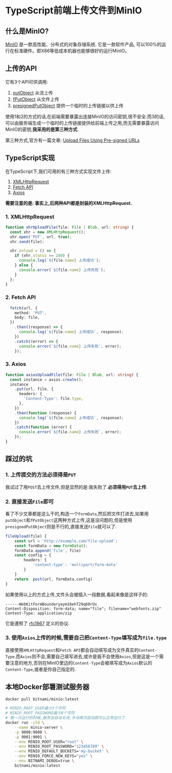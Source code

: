 # TypeScript前端上传文件到MinIO

## 什么是MinIO?

[MinIO](http://www.minio.org.cn/overview.shtml) 是一款高性能、分布式的对象存储系统. 它是一款软件产品, 可以100%的运行在标准硬件。即X86等低成本机器也能够很好的运行MinIO。

## 上传的API

它有3个API可供调用:

1. [putObject](https://docs.min.io/docs/javascript-client-api-reference.html#putObject) 从流上传
2. [fPutObject](https://docs.min.io/docs/javascript-client-api-reference.html#fPutObject) 从文件上传
3. [presignedPutObject](https://docs.min.io/docs/javascript-client-api-reference.html#presignedPutObject) 提供一个临时的上传链接以供上传

使用1和2的方式的话,在前端需要暴露出连接MinIO的访问密钥,很不安全.而3的话,可以由服务端生成一个临时的上传链接提供给前端上传之用,而无需要暴露访问MinIO的密钥,**我采用的是第三种方式**.

第三种方式,官方有一篇文章: [Upload Files Using Pre-signed URLs](https://docs.min.io/docs/upload-files-from-browser-using-pre-signed-urls.html)

## TypeScript实现

在TypeScript下,我们可用的有三种方式实现文件上传:

1. [XMLHttpRequest](https://developer.mozilla.org/en-US/docs/Web/API/XMLHttpRequest)
2. [Fetch API](https://developer.mozilla.org/en-US/docs/Web/API/Fetch_API)
3. [Axios](https://github.com/axios/axios)

**需要注意的是: 事实上,后两种API都是封装的XMLHttpRequest.**

### 1. XMLHttpRequest

```typescript
function xhrUploadFile(file: File | Blob, url: string) {
  const xhr = new XMLHttpRequest();
  xhr.open('PUT', url, true);
  xhr.send(file);

  xhr.onload = () => {
    if (xhr.status == 200) {
      console.log(`${file.name} 上传成功`);
    } else {
      console.error(`${file.name} 上传失败`);
    }
  };
}
```

### 2. Fetch API

```typescript
  fetch(url, {
    method: 'PUT',
    body: file,
  })
    .then((response) => {
      console.log(`${file.name} 上传成功`, response);
    })
    .catch((error) => {
      console.error(`${file.name} 上传失败`, error);
    });
```

### 3. Axios

```typescript
function axiosUploadFile(file: File | Blob, url: string) {
  const instance = axios.create();
  instance
    .put(url, file, {
      headers: {
        'Content-Type': file.type,
      },
    })
    .then(function (response) {
      console.log(`${file.name} 上传成功`, response);
    })
    .catch(function (error) {
      console.error(`${file.name} 上传失败`, error);
    });
}
```

## 踩过的坑

### 1. 上传提交的方法必须得是`PUT`

我试过了用`POST`去上传文件,但是显然的是:我失败了.**必须得用`PUT`去上传**.

### 2. 直接发送`File`即可

看了不少文章都是这么干的,构造一个`FormData`,然后把文件打进去,如果用`putObject`和`fPutObject`这两种方式上传,这是没问题的,但是使用`presignedPutObject`则是不行的,直接发送`File`就可以了.

```typescript
fileUpload(file) {
    const url = 'http://example.com/file-upload';
    const formData = new FormData();
    formData.append('file', file)
    const config = {
        headers: {
            'content-type': 'multipart/form-data'
        }
    }
    return  post(url, formData,config)
}
```

如果使用以上的方式上传,文件头会被插入一段数据,看起来像是这样子的:

```text
------WebKitFormBoundaryaym16ehT29q60rUx
Content-Disposition: form-data; name="file"; filename="webfonts.zip"
Content-Type: application/zip
```

它是遵照了 [rfc1867](https://www.ietf.org/rfc/rfc1867.txt) 定义的协议.

### 3. 使用`Axios`上传的时候,需要自己把`Content-Type`填写成为`file.type`

直接使用`XMLHttpRequest`和`Fetch API`都会自动填写成为文件真实的`Content-Type`.而`Axios`则不会,需要自己填写进去,或许是我不会使用`Axios`,但是这是一个需要注意的地方,否则在MinIO里边的`Content-Type`会被填写成为`Axios`默认的`Content-Type`,或者是你自己指定的.

## 本地Docker部署测试服务器

```bash
docker pull bitnami/minio:latest

# MINIO_ROOT_USER最少3个字符
# MINIO_ROOT_PASSWORD最少8个字符
# 第一次运行的时候,服务会自动关闭,手动再次启动就可以正常运行了.
docker run -itd \
    --name minio-server \
    -p 9000:9000 \
    -p 9001:9001 \
    --env MINIO_ROOT_USER="root" \
    --env MINIO_ROOT_PASSWORD="123456789" \
    --env MINIO_DEFAULT_BUCKETS='my-bucket' \
    --env MINIO_FORCE_NEW_KEYS="yes" \
    --env BITNAMI_DEBUG=true \
    bitnami/minio:latest

```
